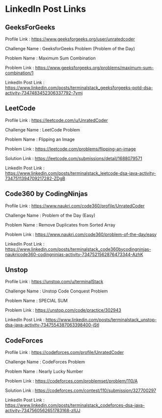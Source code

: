 # LinkedIn Post Links

## GeeksForGeeks

Profile Link : https://www.geeksforgeeks.org/user/unratedcoder

Challenge Name : GeeksforGeeks Problem (Problem of the Day)

Problem Name : Maximum Sum Combination

Problem Link : https://www.geeksforgeeks.org/problems/maximum-sum-combination/1

LinkedIn Post Link : https://www.linkedin.com/posts/terminalstack_geeksforgeeks-potd-dsa-activity-7347483452306337792-7ymj

## LeetCode

Profile Link : https://leetcode.com/u/UnratedCoder

Challenge Name : LeetCode Problem

Problem Name : Flipping an Image

Problem Link : https://leetcode.com/problems/flipping-an-image

Solution Link : https://leetcode.com/submissions/detail/1688079571

LinkedIn Post Link : https://www.linkedin.com/posts/terminalstack_leetcode-dsa-java-activity-7347511394709217282-ZDgB

## Code360 by CodingNinjas

Profile Link : https://www.naukri.com/code360/profile/UnratedCoder

Challenge Name : Problem of the Day (Easy)

Problem Name : Remove Duplicates from Sorted Array

Problem Link : https://www.naukri.com/code360/problem-of-the-day/easy

LinkedIn Post Link : https://www.linkedin.com/posts/terminalstack_code360bycodingninjas-naukricode360-codingninjas-activity-7347521562876473344-AzhK

## Unstop

Profile Link : https://unstop.com/u/terminalStack

Challenge Name : Unstop Code Conquest Problem

Problem Name : SPECIAL SUM

Problem Link : https://unstop.com/code/practice/302943

LinkedIn Post Link : https://www.linkedin.com/posts/terminalstack_unstop-dsa-java-activity-7347554387063398400-jStl

## CodeForces

Profile Link : https://codeforces.com/profile/UnratedCoder

Challenge Name : CodeForces Problem

Problem Name : Nearly Lucky Number

Problem Link : https://codeforces.com/problemset/problem/110/A

Solution Link : https://codeforces.com/contest/110/submission/327700297

LinkedIn Post Link : https://www.linkedin.com/posts/terminalstack_codeforces-dsa-java-activity-7347560562651783168-zIUJ
